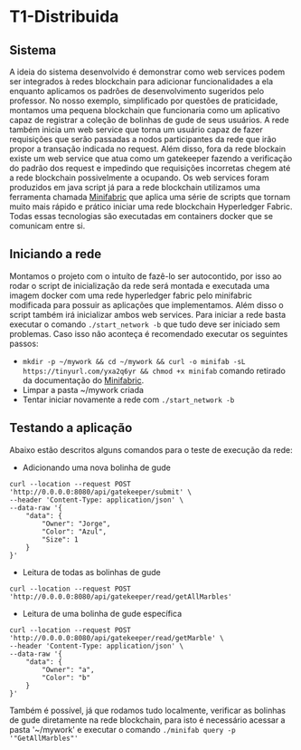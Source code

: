 # T1-Distribuida

## Sistema
A ideia do sistema desenvolvido é demonstrar como web services podem ser integrados à redes blockchain para adicionar funcionalidades a ela enquanto aplicamos os padrões de desenvolvimento sugeridos pelo professor. No nosso exemplo, simplificado por questões de praticidade, montamos uma pequena blockchain que funcionaria como um aplicativo capaz de registrar a coleção de bolinhas de gude de seus usuários. A rede também inicia um web service que torna um usuário capaz de fazer requisições que serão passadas a nodos participantes da rede que irão propor a transação indicada no request. Além disso, fora da rede blockain existe um web service que atua como um gatekeeper fazendo a verificação do padrão dos request e impedindo que requisições incorretas chegem até a rede blockchain possivelmente a ocupando. Os web services foram produzidos em java script já para a rede blockchain utilizamos uma ferramenta chamada [Minifabric](https://github.com/hyperledger-labs/minifabric) que aplica uma série de scripts que tornam muito mais rápido e prático iniciar uma rede blockchain Hyperledger Fabric. Todas essas tecnologias são executadas em containers docker que se comunicam entre si.

## Iniciando a rede
Montamos o projeto com o intuíto de fazê-lo ser autocontido, por isso ao rodar o script de inicialização da rede será montada e executada uma imagem docker com uma rede hyperledger fabric pelo minifabric modificada para possuir as aplicações que implementamos. Além disso o script também irá inicializar ambos web services.
Para iniciar a rede basta executar o comando ```./start_network -b``` que tudo deve ser iniciado sem problemas. Caso isso não aconteça é recomendado executar os seguintes passos: 
- ```mkdir -p ~/mywork && cd ~/mywork && curl -o minifab -sL https://tinyurl.com/yxa2q6yr && chmod +x minifab``` comando retirado da documentação do [Minifabric](https://github.com/hyperledger-labs/minifabric).
- Limpar a pasta ~/mywork criada
- Tentar iniciar novamente a rede com ```./start_network -b```

## Testando a aplicação
Abaixo estão descritos alguns comandos para o teste de execução da rede:

- Adicionando uma nova bolinha de gude
```
curl --location --request POST 'http://0.0.0.0:8080/api/gatekeeper/submit' \
--header 'Content-Type: application/json' \
--data-raw '{
    "data": {
        "Owner": "Jorge",
        "Color": "Azul",
        "Size": 1
    }
}'
```

- Leitura de todas as bolinhas de gude
```
curl --location --request POST 'http://0.0.0.0:8080/api/gatekeeper/read/getAllMarbles'
```

- Leitura de uma bolinha de gude específica
```
curl --location --request POST 'http://0.0.0.0:8080/api/gatekeeper/read/getMarble' \
--header 'Content-Type: application/json' \
--data-raw '{
    "data": {
        "Owner": "a",
        "Color": "b"
    }
}'
```

Também é possível, já que rodamos tudo localmente, verificar as bolinhas de gude diretamente na rede blockchain, para isto é necessário acessar a pasta '~/mywork' e executar o comando ``` ./minifab query -p '"GetAllMarbles"' ```